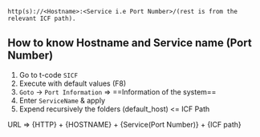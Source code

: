 
```HTTP
http(s)://<Hostname>:<Service i.e Port Number>/(rest is from the relevant ICF path).
```

## How to know Hostname and Service name (Port Number)

1. Go to t-code `SICF`
2. Execute with default values (F8)
3. `Goto` -> `Port Information` => ==Information of the system==
4. Enter `ServiceName` & apply
5. Expend recursively the folders (default_host) <= ICF Path

URL => {HTTP} + {HOSTNAME} + {Service(Port Number)} + {ICF path}